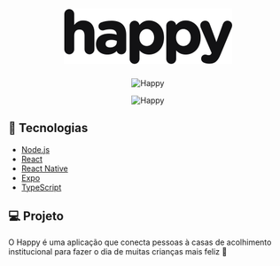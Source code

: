 <h1 align="center">
    <img alt="Happy" title="Happy" src=".github/logo.svg" />
</h1>

<p align="center">
  <img alt="Happy" width="10%" height="20%" src=".github/mobile.gif" width="100%">
</p>

<p align="center">
  <img alt="Happy" src=".github/web.gif" width="30%">
</p>

## 🚀 Tecnologias

- [Node.js](https://nodejs.org/en/)
- [React](https://reactjs.org)
- [React Native](https://facebook.github.io/react-native/)
- [Expo](https://expo.io/)
- [TypeScript](https://www.typescriptlang.org/)

## 💻 Projeto

O Happy é uma aplicação que conecta pessoas à casas de acolhimento institucional para fazer o dia de muitas crianças mais feliz 💜
